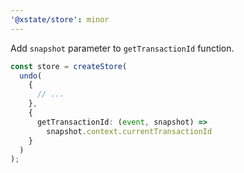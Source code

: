 ```yaml
---
'@xstate/store': minor
---
```


Add `snapshot` parameter to `getTransactionId` function.

```ts
const store = createStore(
  undo(
    {
      // ...
    },
    {
      getTransactionId: (event, snapshot) =>
        snapshot.context.currentTransactionId
    }
  )
);
```

